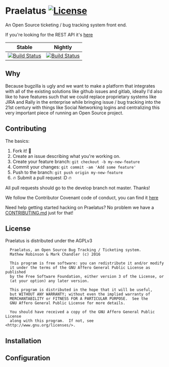 # Praelatus [![License](https://img.shields.io/badge/license-AGPLv3-blue.svg)](https://github.com/praelatus/frontend/blob/master/LICENSE)

An Open Source ticketing / bug tracking system front end.

If you're looking for the REST API it's
[here](https://github.com/praelatus/backend)

| Stable | Nightly |
|:------:|:-------:|
| [![Build Status](https://travis-ci.org/praelatus/frontend.svg?branch=master)](https://travis-ci.org/praelatus/frontend) | [![Build Status](https://travis-ci.org/praelatus/frontend.svg?branch=develop)](https://travis-ci.org/praelatus/frontend) |

## Why

Because bugzilla is ugly and we want to make a platform that integrates with 
all of the existing solutions like github issues and gitlab, ideally I'd also 
like to have features such that we could replace proprietary systems like JIRA 
and Rally in the enterprise while bringing issue / bug tracking into the
21st century with things like Social Networking logins and centralizing this
very important piece of running an Open Source project.

## Contributing

The basics:

1. Fork it! :fork_and_knife:
2. Create an issue describing what you're working on.
3. Create your feature branch: `git checkout -b my-new-feature`
4. Commit your changes: `git commit -am 'Add some feature'`
5. Push to the branch: `git push origin my-new-feature`
6. :fire: Submit a pull request :D :fire:

All pull requests should go to the develop branch not master. Thanks!

We follow the Contributor Covenant code of conduct, you can find it 
[here](https://github.com/praelatus/frontend/blob/master/code_of_conduct.md)

Need help getting started hacking on Praelatus? No problem we have a
[CONTRIBUTING.md](https://github.com/praelatus/frontend/blob/develop/CONTRIBUTING.md) 
just for that!

## License

Praelatus is distributed under the AGPLv3

```
  Praelatus, an Open Source Bug Tracking / Ticketing system.
  Mathew Robinson & Mark Chandler (c) 2016
  
  This program is free software: you can redistribute it and/or modify
  it under the terms of the GNU Affero General Public License as published
  by the Free Software Foundation, either version 3 of the License, or
  (at your option) any later version.

  This program is distributed in the hope that it will be useful,
  but WITHOUT ANY WARRANTY; without even the implied warranty of
  MERCHANTABILITY or FITNESS FOR A PARTICULAR PURPOSE.  See the
  GNU Affero General Public License for more details.

  You should have received a copy of the GNU Affero General Public License
  along with this program.  If not, see <http://www.gnu.org/licenses/>.
```

## Installation

## Configuration

